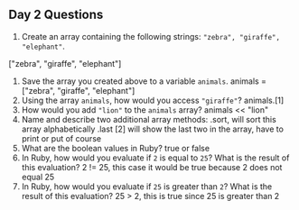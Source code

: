 ## Day 2 Questions

1. Create an array containing the following strings: `"zebra", "giraffe", "elephant"`.

["zebra", "giraffe", "elephant"]

1. Save the array you created above to a variable `animals`.
animals = ["zebra", "giraffe", "elephant"]
1. Using the array `animals`, how would you access `"giraffe"`?
animals.[1]
1. How would you add `"lion"` to the `animals` array?
animals << "lion"
1. Name and describe two additional array methods:
.sort, will sort this array alphabetically
.last [2] will show the last two in the array, have to print or put of course
1. What are the boolean values in Ruby?
true or false
1. In Ruby, how would you evaluate if `2` is equal to `25`? What is the result of this evaluation?
2 != 25, this case it would be true because 2 does not equal 25
1. In Ruby, how would you evaluate if `25` is greater than `2`? What is the result of this evaluation?
25 > 2, this is true since 25 is greater than 2
